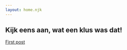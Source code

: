 ```yaml
---
layout: home.njk
---
```


<h2>Kijk eens aan, wat een klus was dat!</h2>

<a href="posts/first-post/">First post</a>
